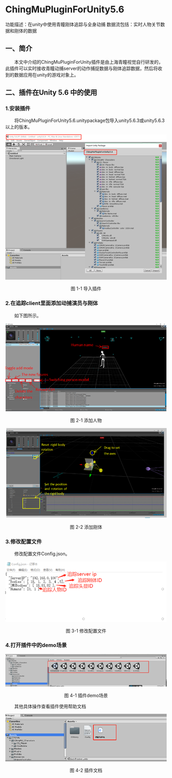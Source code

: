 # ChingMuPluginForUnity5.6
功能描述：在unity中使用青瞳刚体追踪与全身动捕
数据流包括：实时人物关节数据和刚体的数据  
## 一、简介  
&emsp;&emsp;本文中介绍的ChingMuPluginForUnity插件是由上海青瞳视觉自行研发的，此插件可以实时接收青瞳动捕server的动作捕捉数据与刚体追踪数据，然后将收到的数据应用在unity的游戏对象上。
## 二、插件在Unity 5.6 中的使用
### 1.安装插件
&emsp;&emsp;将ChingMuPluginForUnity5.6.unitypackage包导入unity5.6.3或unity5.6.3以上的版本。
<p align="center"> <img src="./doc/Images/导入插件.png"></p>  
<p align="center">图 1-1 导入插件</p> 

### 2.在追踪client里面添加动捕演员与刚体
&emsp;&emsp;如下图所示。  
<p align="center"> <img src="./doc/Images/添加人物.png"></p>  
<p align="center">图 2-1 添加人物</p>  

<p align="center"> <img src="./doc/Images/添加刚体.png"></p>  
<p align="center">图 2-2 添加刚体</p>  


### 3.修改配置文件
&emsp;&emsp;修改配置文件Config.json。  
<p align="center"> <img src="./doc/Images/修改配置文件.png"></p>  
<p align="center">图 3-1 修改配置文件</p> 

### 4.打开插件中的demo场景
<p align="center"> <img src="./doc/Images/插件demo场景.png"></p>  
<p align="center">图 4-1 插件demo场景</p> 

&emsp;&emsp;其他具体操作查看插件使用帮助文档  
<p align="center"> <img src="./doc/Images/插件文档.png"></p>  
<p align="center">图 4-2 插件文档</p> 

